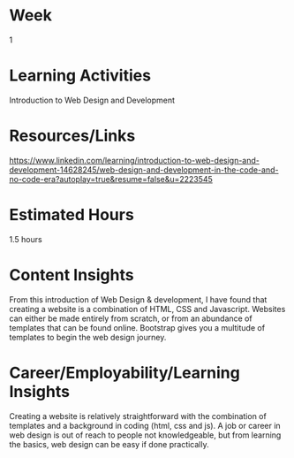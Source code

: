 # Week
1
# Learning Activities
Introduction to Web Design and Development
# Resources/Links
https://www.linkedin.com/learning/introduction-to-web-design-and-development-14628245/web-design-and-development-in-the-code-and-no-code-era?autoplay=true&resume=false&u=2223545
# Estimated Hours
1.5 hours
# Content Insights
From this introduction of Web Design & development, I have found that creating a website is a combination of HTML, CSS and Javascript. Websites can either be made entirely from scratch, or from an abundance of templates that can be found online. Bootstrap gives you a multitude of templates to begin the web design journey.
# Career/Employability/Learning Insights
Creating a website is relatively straightforward with the combination of templates and a background in coding (html, css and js). A job or career in web design is out of reach to people not knowledgeable, but from learning the basics, web design can be easy if done practically.